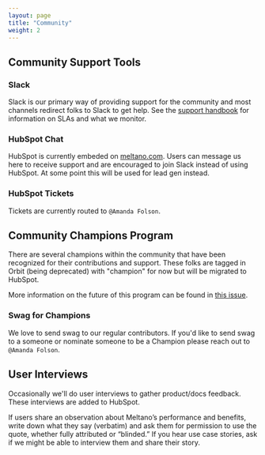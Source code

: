 ```yaml
---
layout: page
title: "Community"
weight: 2
---
```


## Community Support Tools

### Slack

Slack is our primary way of providing support for the community and most channels redirect folks to Slack to get help. See the [support handbook](/support) for information on SLAs and what we monitor.

### HubSpot Chat

HubSpot is currently embeded on [meltano.com](https://meltano.com). Users can message us here to receive support and are encouraged to join Slack instead of using HubSpot. At some point this will be used for lead gen instead.

### HubSpot Tickets

Tickets are currently routed to `@Amanda Folson`.

## Community Champions Program

There are several champions within the community that have been recognized for their contributions and support. These folks are tagged in Orbit (being deprecated) with "champion" for now but will be migrated to HubSpot.

More information on the future of this program can be found in [this issue](https://github.com/meltano/internal-marketing/issues/266).

### Swag for Champions

We love to send swag to our regular contributors. If you'd like to send swag to a someone or nominate someone to be a Champion please reach out to `@Amanda Folson`.

## User Interviews

Occasionally we'll do user interviews to gather product/docs feedback. These interviews are added to HubSpot.

If users share an observation about Meltano’s performance and benefits, write down what they say (verbatim) and ask them for permission to use the quote, whether fully attributed or “blinded.” If you hear use case stories, ask if we might be able to interview them and share their story.  
